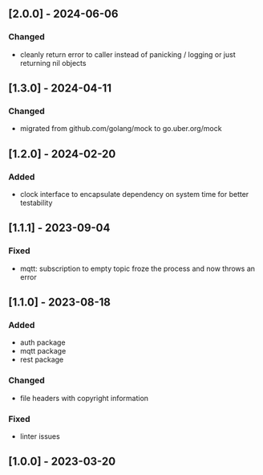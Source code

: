 ## [2.0.0] - 2024-06-06
### Changed
- cleanly return error to caller instead of panicking / logging or just returning nil objects

## [1.3.0] - 2024-04-11
### Changed
- migrated from github.com/golang/mock to go.uber.org/mock

## [1.2.0] - 2024-02-20
### Added
- clock interface to encapsulate dependency on system time for better testability

## [1.1.1] - 2023-09-04
### Fixed
- mqtt: subscription to empty topic froze the process and now throws an error

## [1.1.0] - 2023-08-18
### Added
- auth package
- mqtt package
- rest package

### Changed
- file headers with copyright information

### Fixed
- linter issues

## [1.0.0] - 2023-03-20
